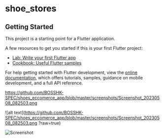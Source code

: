 # shoe_stores

## Getting Started

This project is a starting point for a Flutter application.

A few resources to get you started if this is your first Flutter project:

- [Lab: Write your first Flutter app](https://docs.flutter.dev/get-started/codelab)
- [Cookbook: Useful Flutter samples](https://docs.flutter.dev/cookbook)

For help getting started with Flutter development, view the
[online documentation](https://docs.flutter.dev/), which offers tutorials,
samples, guidance on mobile development, and a full API reference.


https://github.com/BOSSHK-SPEC/shoes_eccomerce_app/blob/master/screenshots/Screenshot_20230508_082503.png

![alt text](https://github.com/BOSSHK-SPEC/shoes_eccomerce_app/blob/master/screenshots/Screenshot_20230508_082503.png
?raw=true)

![Screenshot](https://github.com/BOSSHK-SPEC/shoes_eccomerce_app/raw/master/screenshots/Screenshot_20230508_082503.png)

